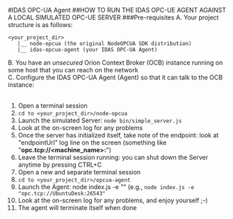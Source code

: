 #IDAS OPC-UA Agent
##HOW TO RUN THE IDAS OPC-UE AGENT AGAINST A LOCAL SIMULATED OPC-UE SERVER
###Pre-requisites
A. Your project structure is as follows: <br/>
```
<your_project_dir>
   |__ node-opcua (the original NodeOPCUA SDK distribution)
   |__ idas-opcua-agent (your IDAS OPC-UA Agent)
```
B. You have an _unsecured_ Orion Context Broker (OCB) instance running on some host that you can reach on the network<br/>
C. Configure the IDAS OPC-UA Agent (Agent) so that it can talk to the OCB instance:
<br/>
<br/>

1. Open a terminal session
2. ```cd to <your_project_dir>/node-opcua```
3. Launch the simulated Server: ```node bin/simple_server.js```
4. Look at the on-screen log for any problems 
5. Once the server has initialized itself, take note of the endpoint: look at "endpointUrl" log line on the screen (something like "**opc.tcp://<machine_name>:<port>**")
6. Leave the terminal session running: you can shut down the Server anytime by pressing CTRL+C
7. Open a new and separate terminal session
8. ```cd to <your_project_dir>/opcua-agent```
9. Launch the Agent: node index.js -e "<endpointUrl>" (e.g., ```node index.js -e "opc.tcp://UbuntuDesk:26543"```
10. Look at the on-screen log for any problems, and enjoy yourself ;-)
11. The agent will terminate itself when done


